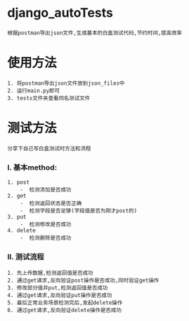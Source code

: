 # django_autoTests
	根据postman导出json文件,生成基本的白盒测试代码,节约时间,提高效率

# 使用方法
	1. 将postman导出json文件放到json_files中
	2. 运行main.py即可
	3. tests文件夹查看同名测试文件

# 测试方法
	分享下自己写白盒测试时方法和流程
### I. 基本method:
	1. post
		-  检测添加是否成功
	2. get
		-  检测返回状态是否正确
		-  检测字段是否足够(字段值是否为刚才post的)
	3. put
		-  检测修改是否成功
	4. delete
		-  检测删除是否成功
### II. 测试流程
	1. 先上传数据,检测返回值是否成功
	2. 通过get请求,反向验证post操作是否成功,同时验证get操作
	3. 修改部分值并put,检测返回值是否成功
	4. 通过get请求,反向验证put操作是否成功
	5. 最后正常业务场景检测完后,发起delete操作
	6. 通过get请求,反向验证delete操作是否成功
